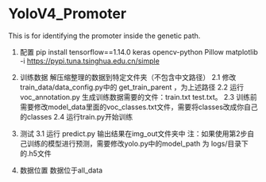 # YoloV4_Promoter
This is for identifying the promoter inside the genetic path.


1. 配置
    pip install tensorflow==1.14.0 keras opencv-python Pillow matplotlib -i https://pypi.tuna.tsinghua.edu.cn/simple

2. 训练数据
    解压缩整理的数据到特定文件夹（不包含中文路径）
    2.1 修改 train_data/data_config.py中的 get_train_parent ，为上述路径
    2.2 运行 voc_annotation.py 生成训练数据需要的文件：train.txt test.txt。
    2.3 训练前需要修改model_data里面的voc_classes.txt文件，需要将classes改成你自己的classes
    2.4 运行train.py开始训练


3. 测试
    3.1 运行 predict.py 输出结果在img_out文件夹中
        注：如果使用第2步自己训练的模型进行预测，需要修改yolo.py中的model_path 为 logs/目录下的.h5文件

4. 数据位置
    数据位于all_data